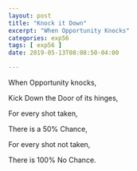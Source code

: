 ```yaml
---
layout: post
title: "Knock it Down"
excerpt: "When Opportunity Knocks"
categories: exp56
tags: [ exp56 ]
date: 2019-05-13T08:08:50-04:00

---
```



When Opportunity knocks,

Kick Down the Door of its hinges,

For every shot taken,

There is a 50% Chance,

For every shot not taken,

There is 100% No Chance.
